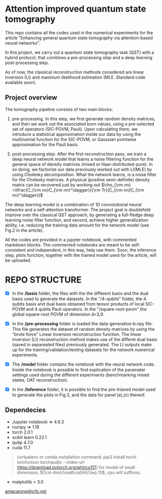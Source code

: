 # Attention improved quantum state tomography

This repo contains all the codes used in the numerical experiments for the article "Enhancing general quantum state tomography via attention-based neural networks". 

In this project, we carry out a quantum state tomography task (QST) with a hybrid protocol, that combines a pre-processing step and a deep learning post-processing step. 

As of now, the classical reconstruction methods considered are linear inversion (LI) and maximum likelihood estimation (MLE .Standard code available soon).

## Project overview

The tomography pipeline consists of two main blocks:

1. pre-processing. In this step, we first generate  random density matrices,  and then we work out the associated born values, using a pre-selected set of operators (SIC-POVM, Pauli). Upon calculating them, we introduce a statistical approximation inside our data by using the multinomial function for the SIC-POVM, or Gaussian pointwise approximation for the Pauli basis. 

2. post-processing step. After the first reconstruction pass, we train a deep neural network model that learns a noise filtering function for the general space of density matrices (mixed or Haar-distributed-pure). In so doing, we factorize  our data previously worked out with LI(MLE) by using Cholesky decomposition. What the network learns, is a noise filter for the Cholesky matrices. A physical (positive semi-definite) density matrix can be recovered just by working out $\rho_{\rm nn} =\tfrac{C_{\rm nn}C_{\rm nn}^\dagger}{{\rm Tr}(C_{\rm nn}C_{\rm nn}^\dagger)}$


The deep learning model is a combination of 1D convolutional neural networks and a self-attention transformer. The project goal is doublefold: improve over the classical QST approach, by generating a full-fledge deep learning noise filter function, and second, achieve higher generalization ability, i.e. reducing the training data amount for the network model (see Fig.2 in the article).

All the codes are provided in a jupyter notebook, with commented markdown blocks. The commented notebooks are meant to be self-consistent and independent, in this way, help use them.
Soon, the inference step, plots function, together with the trained model used for the article, will be uploaded.


# REPO STRUCTURE

- [x] In the **/basis** folder, the files with the the different basis and the dual basis used to generate the datasets. In the "/4-qubits" folder, the 4 qubits basis and dual basis obtained from tensor products of local SIC-POVM and 4 qubits Pauli operators. In the "/square-root-povm" the global square-root POVM of dimension d=3,9.


- [x] In the **/pre-processing** folder is loaded the data-generation-b.npy file. This file generates the dataset of random density matrices by using the "brute force" Linear Inversion reconstruction function. The linear inversion (LI) reconstruction method makes use of the differet dual basis (saved in separeated files) previously generated.  The LI outputs make up for the training/validation/testing datasets for the network numerical experiments. 


- [x] The **/model** folder contains the notebook with the neural network code. Inside the notebook is possible to find explication of the paramater settings used during the different experiments (benchmarking mixed states, OAT reconstruction).

- [x] In the **/Inference** folder, it is possible to find the pre-trianed model used to generate the plots in Fig.3, and the data for panel (a),(c) thereof.

## Dependecies

- Jupyter notebook => 4.6.3 
- numpy => 1.18
- torch 2.0.1
- scikit learn 0.22.1
- qutip 4.7.0
- cuda 11.7 
>(virtualenv or conda installation command: pip3 install torch torchvision torchaudio --index-url https://download.pytorch.org/whl/cu117)
> for model of small dimension,  ${\rm dim}(\mathcal{H})\leq 10$, cpu will suffices.

- matplotlib > 3.0
  
<amacarone@icfo.net>
